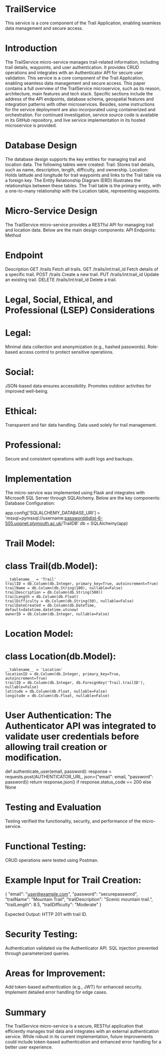 # TrailService
This service is a core component of the Trail Application, enabling seamless data management and secure access.
# Introduction
The TrailService micro-service manages trail-related information, including trail details, waypoints, and user authentication. It provides CRUD operations and integrates with an Authenticator API for secure user validation. This service is a core component of the Trail Application, enabling seamless data management and secure access.
This paper contains a full overview of the TrailService microservice, such as its reason, architecture, main features and tech stack. Specific sections include the address of the API endpoints, database schema, geospatial features and integration patterns with other microservices. Besides, some instructions for the service deployment are also incorporated using containerized and orchestration. For continued investigation, service source code is available in its GitHub repository, and live service implementation in its hosted microservice is provided.
# Database Design
The database design supports the key entities for managing trail and location data. The following tables were created:
Trail: Stores trail details, such as name, description, length, difficulty, and ownership.
Location: Holds latitude and longitude for trail waypoints and links to the Trail table via a foreign key.
The Entity Relationship Diagram (ERD) illustrates the relationships between these tables. The Trail table is the primary entity, with a one-to-many relationship with the Location table, representing waypoints.

# Micro-Service Design
The TrailService micro-service provides a RESTful API for managing trail and location data. Below are the main design components:
API Endpoints:
Method
# Endpoint
Description
GET
/trails
Fetch all trails.
GET
/trails/int:trail_id
Fetch details of a specific trail.
POST
/trails
Create a new trail.
PUT
/trails/int:trail_id
Update an existing trail.
DELETE
/trails/int:trail_id
Delete a trail.

# Legal, Social, Ethical, and Professional (LSEP) Considerations
  # Legal:
Minimal data collection and anonymization (e.g., hashed passwords).
Role-based access control to protect sensitive operations.

  # Social:
JSON-based data ensures accessibility.
Promotes outdoor activities for improved well-being.

  # Ethical:
Transparent and fair data handling.
Data used solely for trail management.

  # Professional:
Secure and consistent operations with audit logs and backups.

# Implementation
The micro-service was implemented using Flask and integrates with Microsoft SQL Server through SQLAlchemy. Below are the key components:
Database Configuration:

 app.config['SQLALCHEMY_DATABASE_URI'] = 'mssql+pymssql://username:password@dist-6-505.uopnet.plymouth.ac.uk/TrailDB'
db = SQLAlchemy(app)


# Trail Model:

 # class Trail(db.Model):
    __tablename__ = 'Trail'
    trailID = db.Column(db.Integer, primary_key=True, autoincrement=True)
    trailName = db.Column(db.String(100), nullable=False)
    trailDescription = db.Column(db.String(500))
    trailLength = db.Column(db.Float)
    trailDifficulty = db.Column(db.String(50), nullable=False)
    trailDateCreated = db.Column(db.DateTime, default=datetime.datetime.utcnow)
    ownerID = db.Column(db.Integer, nullable=False)


# Location Model:

 # class Location(db.Model):
    __tablename__ = 'Location'
    locationID = db.Column(db.Integer, primary_key=True, autoincrement=True)
    trailID = db.Column(db.Integer, db.ForeignKey('Trail.trailID'), nullable=False)
    latitude = db.Column(db.Float, nullable=False)
    longitude = db.Column(db.Float, nullable=False)


# User Authentication: The Authenticator API was integrated to validate user credentials before allowing trail creation or modification.

 def authenticate_user(email, password):
    response = requests.post(AUTHENTICATOR_URL, json={"email": email, "password": password})
    return response.json() if response.status_code == 200 else None
# Testing and Evaluation
Testing verified the functionality, security, and performance of the micro-service.

# Functional Testing:


CRUD operations were tested using Postman.
# Example Input for Trail Creation:
 {
    "email": "user@example.com",
    "password": "securepassword",
    "trailName": "Mountain Trail",
    "trailDescription": "Scenic mountain trail.",
    "trailLength": 8.5,
    "trailDifficulty": "Moderate"
}


Expected Output: HTTP 201 with trail ID.
# Security Testing:
Authentication validated via the Authenticator API.
SQL injection prevented through parameterized queries.

# Areas for Improvement:
Add token-based authentication (e.g., JWT) for enhanced security.
Implement detailed error handling for edge cases.

# Summary
The TrailService micro-service is a secure, RESTful application that efficiently manages trail data and integrates with an external authentication service. While robust in its current implementation, future improvements could include token-based authentication and enhanced error handling for a better user experience.





